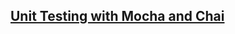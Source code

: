 ## [Unit Testing with Mocha and Chai](https://www.technicalfeeder.com/2022/03/how-to-start-unit-testing-in-typescript-with-mocha-and-chai/)

